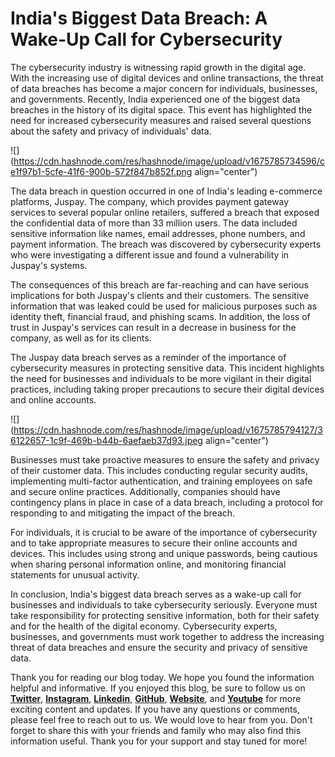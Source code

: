 # India's Biggest Data Breach: A Wake-Up Call for Cybersecurity

The cybersecurity industry is witnessing rapid growth in the digital age. With the increasing use of digital devices and online transactions, the threat of data breaches has become a major concern for individuals, businesses, and governments. Recently, India experienced one of the biggest data breaches in the history of its digital space. This event has highlighted the need for increased cybersecurity measures and raised several questions about the safety and privacy of individuals' data.

![](https://cdn.hashnode.com/res/hashnode/image/upload/v1675785734596/ce1f97b1-5cfe-41f6-900b-572f847b852f.png align="center")

The data breach in question occurred in one of India's leading e-commerce platforms, Juspay. The company, which provides payment gateway services to several popular online retailers, suffered a breach that exposed the confidential data of more than 33 million users. The data included sensitive information like names, email addresses, phone numbers, and payment information. The breach was discovered by cybersecurity experts who were investigating a different issue and found a vulnerability in Juspay's systems.

The consequences of this breach are far-reaching and can have serious implications for both Juspay's clients and their customers. The sensitive information that was leaked could be used for malicious purposes such as identity theft, financial fraud, and phishing scams. In addition, the loss of trust in Juspay's services can result in a decrease in business for the company, as well as for its clients.

The Juspay data breach serves as a reminder of the importance of cybersecurity measures in protecting sensitive data. This incident highlights the need for businesses and individuals to be more vigilant in their digital practices, including taking proper precautions to secure their digital devices and online accounts.

![](https://cdn.hashnode.com/res/hashnode/image/upload/v1675785794127/36122657-1c9f-469b-b44b-6aefaeb37d93.jpeg align="center")

Businesses must take proactive measures to ensure the safety and privacy of their customer data. This includes conducting regular security audits, implementing multi-factor authentication, and training employees on safe and secure online practices. Additionally, companies should have contingency plans in place in case of a data breach, including a protocol for responding to and mitigating the impact of the breach.

For individuals, it is crucial to be aware of the importance of cybersecurity and to take appropriate measures to secure their online accounts and devices. This includes using strong and unique passwords, being cautious when sharing personal information online, and monitoring financial statements for unusual activity.

In conclusion, India's biggest data breach serves as a wake-up call for businesses and individuals to take cybersecurity seriously. Everyone must take responsibility for protecting sensitive information, both for their safety and for the health of the digital economy. Cybersecurity experts, businesses, and governments must work together to address the increasing threat of data breaches and ensure the security and privacy of sensitive data.

Thank you for reading our blog today. We hope you found the information helpful and informative. If you enjoyed this blog, be sure to follow us on [**Twitter**](https://twitter.com/areyysharma), [**Instagram**](https://www.instagram.com/official_cyber_hub/), [**Linkedin**](https://www.linkedin.com/in/technical-human/), [**GitHub**](https://github.com/pushkarsharma23), [**Website**](https://officialcyberhub.wixsite.com/cyberhub), and [**Youtube**](https://www.youtube.com/@OfficialCyberHub) for more exciting content and updates. If you have any questions or comments, please feel free to reach out to us. We would love to hear from you. Don't forget to share this with your friends and family who may also find this information useful. Thank you for your support and stay tuned for more!